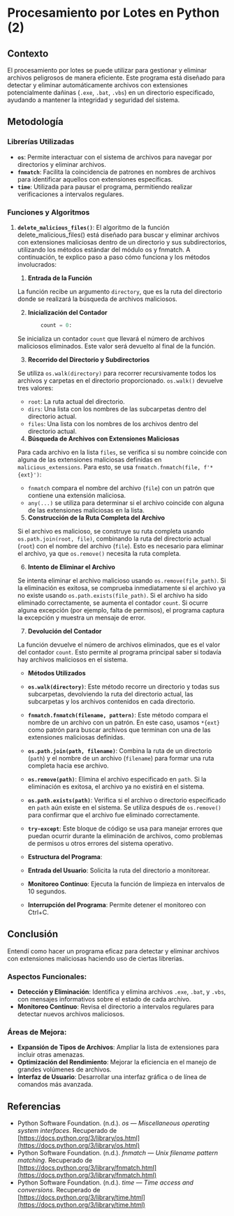 # **Procesamiento por Lotes en Python (2)**

## **Contexto**

El procesamiento por lotes se puede utilizar para gestionar y eliminar archivos peligrosos de manera eficiente. Este programa está diseñado para detectar y eliminar automáticamente archivos con extensiones potencialmente dañinas (`.exe`, `.bat`, `.vbs`) en un directorio especificado, ayudando a mantener la integridad y seguridad del sistema.

## **Metodología**

### Librerías Utilizadas

- **`os`**: Permite interactuar con el sistema de archivos para navegar por directorios y eliminar archivos.
- **`fnmatch`**: Facilita la coincidencia de patrones en nombres de archivos para identificar aquellos con extensiones específicas.
- **`time`**: Utilizada para pausar el programa, permitiendo realizar verificaciones a intervalos regulares.

### Funciones y Algoritmos
1. **`delete_malicious_files()`**:
    El algoritmo de la función delete_malicious_files() está diseñado para buscar y eliminar archivos con extensiones maliciosas dentro de un directorio y sus subdirectorios, utilizando los métodos estándar del módulo os y fnmatch. A continuación, te explico paso a paso cómo funciona y los métodos involucrados:

    1. **Entrada de la Función**

    La función recibe un argumento `directory`, que es la ruta del directorio donde se realizará la búsqueda de archivos maliciosos.

    2. **Inicialización del Contador**

        ```python 
            count = 0:
        ``` 
    Se inicializa un contador `count` que llevará el número de archivos maliciosos eliminados. Este valor será devuelto al final de la función.

    3. **Recorrido del Directorio y Subdirectorios**

    Se utiliza `os.walk(directory)` para recorrer recursivamente todos los archivos y carpetas en el directorio proporcionado. `os.walk()` devuelve tres valores:
    - `root`: La ruta actual del directorio.
    - `dirs`: Una lista con los nombres de las subcarpetas dentro del directorio actual.
    - `files`: Una lista con los nombres de los archivos dentro del directorio actual.

    4. **Búsqueda de Archivos con Extensiones Maliciosas**

    Para cada archivo en la lista `files`, se verifica si su nombre coincide con alguna de las extensiones maliciosas definidas en `malicious_extensions`. Para esto, se usa `fnmatch.fnmatch(file, f'*{ext}')`:
    - `fnmatch` compara el nombre del archivo (`file`) con un patrón que contiene una extensión maliciosa.
    - `any(...)` se utiliza para determinar si el archivo coincide con alguna de las extensiones maliciosas en la lista.


    5. **Construcción de la Ruta Completa del Archivo**

    Si el archivo es malicioso, se construye su ruta completa usando `os.path.join(root, file)`, combinando la ruta del directorio actual (`root`) con el nombre del archivo (`file`). Esto es necesario para eliminar el archivo, ya que `os.remove()` necesita la ruta completa.

    6. **Intento de Eliminar el Archivo**

    Se intenta eliminar el archivo malicioso usando `os.remove(file_path)`. Si la eliminación es exitosa, se comprueba inmediatamente si el archivo ya no existe usando `os.path.exists(file_path)`. Si el archivo ha sido eliminado correctamente, se aumenta el contador `count`. Si ocurre alguna excepción (por ejemplo, falta de permisos), el programa captura la excepción y muestra un mensaje de error.

    7. **Devolución del Contador**

    La función devuelve el número de archivos eliminados, que es el valor del contador `count`. Esto permite al programa principal saber si todavía hay archivos maliciosos en el sistema.


   - **Métodos Utilizados**

    - **`os.walk(directory)`**: Este método recorre un directorio y todas sus subcarpetas, devolviendo la ruta del directorio actual, las subcarpetas y los archivos contenidos en cada directorio.

    - **`fnmatch.fnmatch(filename, pattern)`**: Este método compara el nombre de un archivo con un patrón. En este caso, usamos `*{ext}` como patrón para buscar archivos que terminan con una de las extensiones maliciosas definidas.

    - **`os.path.join(path, filename)`**: Combina la ruta de un directorio (`path`) y el nombre de un archivo (`filename`) para formar una ruta completa hacia ese archivo.

    - **`os.remove(path)`**: Elimina el archivo especificado en `path`. Si la eliminación es exitosa, el archivo ya no existirá en el sistema.

    - **`os.path.exists(path)`**: Verifica si el archivo o directorio especificado en `path` aún existe en el sistema. Se utiliza después de `os.remove()` para confirmar que el archivo fue eliminado correctamente.

    - **`try-except`**: Este bloque de código se usa para manejar errores que puedan ocurrir durante la eliminación de archivos, como problemas de permisos u otros errores del sistema operativo.

    - **Estructura del Programa**:
    - **Entrada del Usuario**: Solicita la ruta del directorio a monitorear.
    - **Monitoreo Continuo**: Ejecuta la función de limpieza en intervalos de 10 segundos.
    - **Interrupción del Programa**: Permite detener el monitoreo con Ctrl+C.

## **Conclusión**
Entendí como hacer un programa eficaz para detectar y eliminar archivos con extensiones maliciosas haciendo uso de ciertas librerias. 

### Aspectos Funcionales:

- **Detección y Eliminación**: Identifica y elimina archivos `.exe`, `.bat`, y `.vbs`, con mensajes informativos sobre el estado de cada archivo.
- **Monitoreo Continuo**: Revisa el directorio a intervalos regulares para detectar nuevos archivos maliciosos.

### Áreas de Mejora:

- **Expansión de Tipos de Archivos**: Ampliar la lista de extensiones para incluir otras amenazas.
- **Optimización del Rendimiento**: Mejorar la eficiencia en el manejo de grandes volúmenes de archivos.
- **Interfaz de Usuario**: Desarrollar una interfaz gráfica o de línea de comandos más avanzada.

## **Referencias**

- Python Software Foundation. (n.d.). *os — Miscellaneous operating system interfaces*. Recuperado de [https://docs.python.org/3/library/os.html](https://docs.python.org/3/library/os.html)
- Python Software Foundation. (n.d.). *fnmatch — Unix filename pattern matching*. Recuperado de [https://docs.python.org/3/library/fnmatch.html](https://docs.python.org/3/library/fnmatch.html)
- Python Software Foundation. (n.d.). *time — Time access and conversions*. Recuperado de [https://docs.python.org/3/library/time.html](https://docs.python.org/3/library/time.html)
